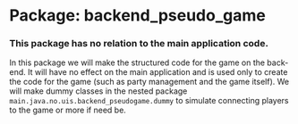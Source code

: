 # Package: backend_pseudo_game

### This package has no relation to the main application code.
In this package we will make the structured code for the game on the back-end.
It will have no effect on the main application and is used only to create the code for the game (such as party management and the game itself). 
We will make dummy classes in the nested package ``main.java.no.uis.backend_pseudogame.dummy`` to simulate connecting players to the game or more if need be.
